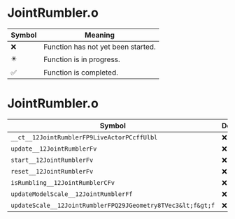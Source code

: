 # JointRumbler.o
| Symbol | Meaning 
| ------------- | ------------- 
| :x: | Function has not yet been started. 
| :eight_pointed_black_star: | Function is in progress. 
| :white_check_mark: | Function is completed. 


# JointRumbler.o
| Symbol | Decompiled? |
| ------------- | ------------- |
| `__ct__12JointRumblerFP9LiveActorPCcffUlbl` | :x: |
| `update__12JointRumblerFv` | :x: |
| `start__12JointRumblerFv` | :x: |
| `reset__12JointRumblerFv` | :x: |
| `isRumbling__12JointRumblerCFv` | :x: |
| `updateModelScale__12JointRumblerFf` | :x: |
| `updateScale__12JointRumblerFPQ29JGeometry8TVec3&lt;f&gt;f` | :x: |

